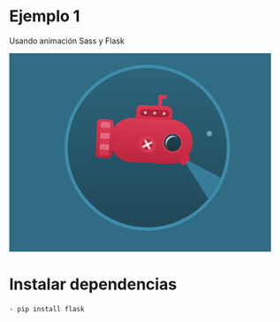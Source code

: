 # Ejemplo 1
Usando animación Sass y Flask


![](Captura.PNG)

# Instalar dependencias
```
- pip install flask
```
